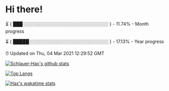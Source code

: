 # Hi there!

⏳ { ███░░░░░░░░░░░░░░░░░░░░░░░░░░░ } - 11.74% - Month progress

⏳ { █████░░░░░░░░░░░░░░░░░░░░░░░░░ } - 17.13% - Year progress

⏰ Updated on Thu, 04 Mar 2021 12:29:52 GMT


[![Schlauer-Hax's github stats](https://github-readme-stats.vercel.app/api?username=Schlauer-Hax&show_icons=true&theme=dark&count_private=true)](https://github.com/Schlauer-Hax)


[![Top Langs](https://github-readme-stats.vercel.app/api/top-langs/?username=Schlauer-Hax&layout=compact&theme=dark)](https://github.com/Schlauer-Hax?tab=repositories)


[![Hax's wakatime stats](https://github-readme-stats.vercel.app/api/wakatime?username=Hax&theme=dark)](https://wakatime.com/@Hax)

